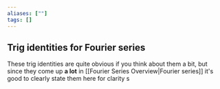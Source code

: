```yaml
---
aliases: [""]
tags: []
---
```


## Trig identities for Fourier series

These trig identities are quite obvious if you think about them a bit, but since they come up __a lot__ in [[Fourier Series Overview|Fourier series]] it's good to clearly state them here for clarity s
